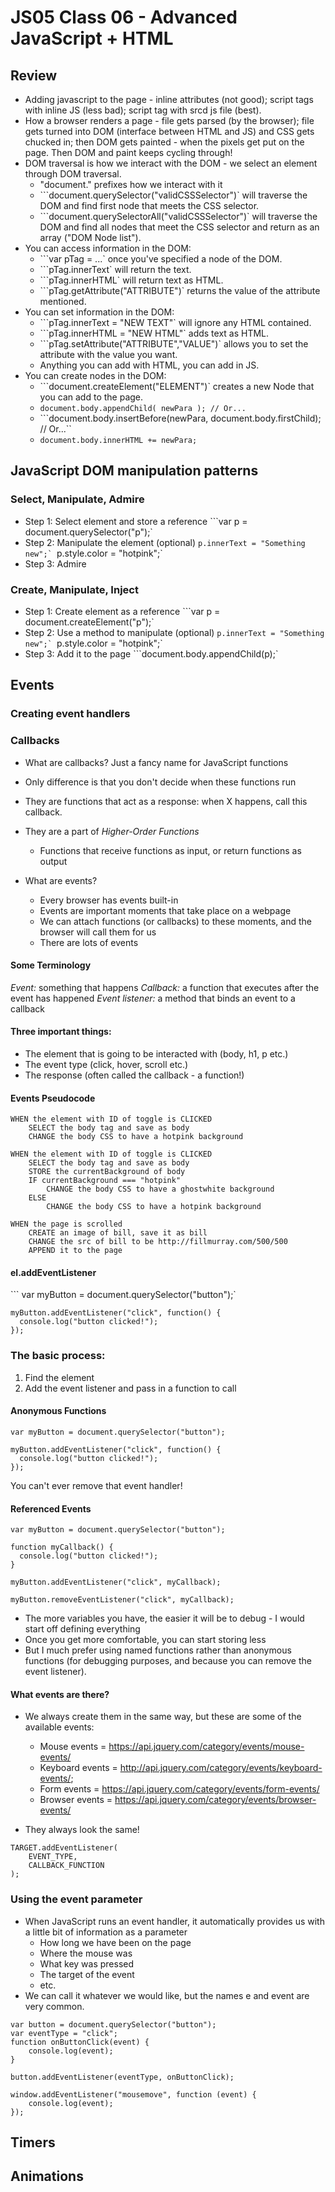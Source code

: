 # JS05 Class 06 - Advanced JavaScript + HTML

## Review
* Adding javascript to the page - inline attributes (not good); script tags with inline JS (less bad); script tag with srcd js file (best).
* How a browser renders a page - file gets parsed (by the browser); file gets turned into DOM (interface between HTML and JS) and CSS gets chucked in; then DOM gets painted - when the pixels get put on the page. Then DOM and paint keeps cycling through!
* DOM traversal is how we interact with the DOM - we select an element through DOM traversal.
    * "document." prefixes how we interact with it
    * ```document.querySelector("validCSSSelector")` will traverse the DOM and find first node that meets the CSS selector.
    * ```document.querySelectorAll("validCSSSelector")` will traverse the DOM and find all nodes that meet the CSS selector and return as an array ("DOM Node list").
* You can access information in the DOM:
    * ```var pTag = ...` once you've specified a node of the DOM.
    * ```pTag.innerText` will return the text.
    * ```pTag.innerHTML` will return text as HTML.
    * ```pTag.getAttribute("ATTRIBUTE")` returns the value of the attribute mentioned.
* You can set information in the DOM:
    * ```pTag.innerText = "NEW TEXT"` will ignore any HTML contained.
    * ```pTag.innerHTML = "NEW HTML"` adds text as HTML.
    * ```pTag.setAttribute("ATTRIBUTE","VALUE")` allows you to set the attribute with the value you want.
    * Anything you can add with HTML, you can add in JS.
* You can create nodes in the DOM:
    * ```document.createElement("ELEMENT")` creates a new Node that you can add to the page.
    * ```document.body.appendChild( newPara ); // Or...```
    * ```document.body.insertBefore(newPara, document.body.firstChild); // Or...``
    * ```document.body.innerHTML += newPara;```


## JavaScript DOM manipulation patterns

### Select, Manipulate, Admire
* Step 1: Select element and store a reference
```var p = document.querySelector("p");`
* Step 2: Manipulate the element (optional)
```p.innerText = "Something new";`
```p.style.color = "hotpink";`
* ​Step 3: Admire

### Create, Manipulate, Inject
* Step 1: Create element as a reference
```var p = document.createElement("p");`
* Step 2: Use a method to manipulate (optional)
```p.innerText = "Something new";`
```p.style.color = "hotpink";`
* ​Step 3: Add it to the page
```document.body.appendChild(p);`


## Events

### Creating event handlers

### Callbacks
* What are callbacks? Just a fancy name for JavaScript functions
* Only difference is that you don't decide when these functions run
* They are functions that act as a response: when X happens, call this callback.
* They are a part of *Higher-Order Functions*
    * ​Functions that receive functions as input, or return functions as output

* What are events?
    * Every browser has events built-in
    * Events are important moments that take place on a webpage
    * We can attach functions (or callbacks) to these moments, and the browser will call them for us
    * There are lots of events

#### Some Terminology
*Event:* something that happens
*Callback:* a function that executes after the event has happened
*Event listener:* a method that binds an event to a callback

#### Three important things:
* The element that is going to be interacted with (body, h1, p etc.)
* The event type (click, hover, scroll etc.)
* The response (often called the callback - a function!)

#### Events Pseudocode
```
WHEN the element with ID of toggle is CLICKED
    SELECT the body tag and save as body
    CHANGE the body CSS to have a hotpink background
```
```
WHEN the element with ID of toggle is CLICKED
    SELECT the body tag and save as body
    STORE the currentBackground of body
    IF currentBackground === "hotpink"
        CHANGE the body CSS to have a ghostwhite background
    ELSE
        CHANGE the body CSS to have a hotpink background
```
```
WHEN the page is scrolled
    CREATE an image of bill, save it as bill
    CHANGE the src of bill to be http://fillmurray.com/500/500
    APPEND it to the page
```

#### el.addEventListener

``` var myButton = document.querySelector("button");`

```
myButton.addEventListener("click", function() {
  console.log("button clicked!");
});
```

### The basic process:
1. Find the element
2. Add the event listener and pass in a function to call

#### Anonymous Functions
```
var myButton = document.querySelector("button");

myButton.addEventListener("click", function() {
  console.log("button clicked!");
});
```

You can't ever remove that event handler!

#### Referenced Events
```
var myButton = document.querySelector("button");

function myCallback() {
  console.log("button clicked!");
}

myButton.addEventListener("click", myCallback);

myButton.removeEventListener("click", myCallback);
```

* The more variables you have, the easier it will be to debug - I would start off defining everything
* Once you get more comfortable, you can start storing less
* But I much prefer using named functions rather than anonymous functions (for debugging purposes, and because you can remove the event listener).

#### What events are there?
* We always create them in the same way, but these are some of the available events:
    * Mouse events = https://api.jquery.com/category/events/mouse-events/
    * Keyboard events = http://api.jquery.com/category/events/keyboard-events/;
    * Form events = https://api.jquery.com/category/events/form-events/
    * Browser events = https://api.jquery.com/category/events/browser-events/

* They always look the same!
```
TARGET.addEventListener(
    EVENT_TYPE, 
    CALLBACK_FUNCTION
);
```

### Using the event parameter

* When JavaScript runs an event handler, it automatically provides us with a little bit of information as a parameter
    * How long we have been on the page
    * Where the mouse was
    * What key was pressed
    * The target of the event
    * etc.
* We can call it whatever we would like, but the names e and event are very common.

```
var button = document.querySelector("button");
var eventType = "click";
function onButtonClick(event) {
    console.log(event);
}

button.addEventListener(eventType, onButtonClick);

window.addEventListener("mousemove", function (event) {
    console.log(event);
});
```


## Timers


## Animations



